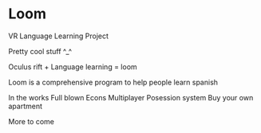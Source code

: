 # Loom
VR Language Learning Project


Pretty cool stuff ^_^

Oculus rift + Language learning = loom

Loom is a comprehensive program to help people learn spanish

In the works
  Full blown Econs
  Multiplayer
  Posession system
  Buy your own apartment


More to come
  
